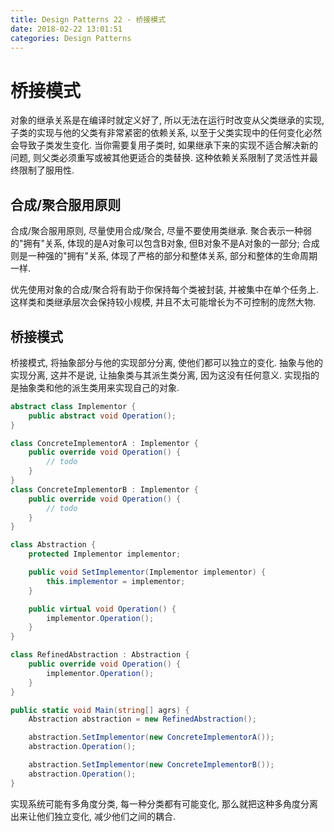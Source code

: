 ```yaml
---
title: Design Patterns 22 - 桥接模式
date: 2018-02-22 13:01:51
categories: Design Patterns
---
```

# 桥接模式

<!--more-->

对象的继承关系是在编译时就定义好了, 所以无法在运行时改变从父类继承的实现, 子类的实现与他的父类有非常紧密的依赖关系, 以至于父类实现中的任何变化必然会导致子类发生变化. 当你需要复用子类时, 如果继承下来的实现不适合解决新的问题, 则父类必须重写或被其他更适合的类替换. 这种依赖关系限制了灵活性并最终限制了服用性.

## 合成/聚合服用原则

合成/聚合服用原则, 尽量使用合成/聚合, 尽量不要使用类继承. 聚合表示一种弱的"拥有"关系, 体现的是A对象可以包含B对象, 但B对象不是A对象的一部分; 合成则是一种强的"拥有"关系, 体现了严格的部分和整体关系, 部分和整体的生命周期一样.

优先使用对象的合成/聚合将有助于你保持每个类被封装, 并被集中在单个任务上. 这样类和类继承层次会保持较小规模, 并且不太可能增长为不可控制的庞然大物.

## 桥接模式

桥接模式, 将抽象部分与他的实现部分分离, 使他们都可以独立的变化. 抽象与他的实现分离, 这并不是说, 让抽象类与其派生类分离, 因为这没有任何意义. 实现指的是抽象类和他的派生类用来实现自己的对象.

```cs
abstract class Implementor {
    public abstract void Operation();
}

class ConcreteImplementorA : Implementor {
    public override void Operation() {
        // todo
    }
}
class ConcreteImplementorB : Implementor {
    public override void Operation() {
        // todo
    }
}

class Abstraction {
    protected Implementor implementor;

    public void SetImplementor(Implementor implementor) {
        this.implementor = implementor;
    }

    public virtual void Operation() {
        implementor.Operation();
    }
}

class RefinedAbstraction : Abstraction {
    public override void Operation() {
        implementor.Operation();
    }
}

public static void Main(string[] agrs) {
    Abstraction abstraction = new RefinedAbstraction();

    abstraction.SetImplementor(new ConcreteImplementorA());
    abstraction.Operation();

    abstraction.SetImplementor(new ConcreteImplementorB());
    abstraction.Operation();
}
```

实现系统可能有多角度分类, 每一种分类都有可能变化, 那么就把这种多角度分离出来让他们独立变化, 减少他们之间的耦合.